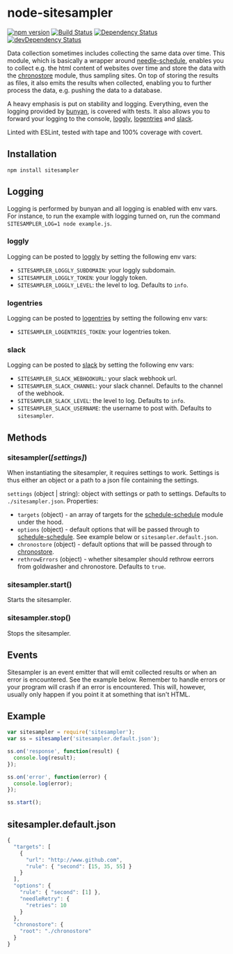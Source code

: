 # node-sitesampler
[![npm version](http://img.shields.io/npm/v/sitesampler.svg)](https://www.npmjs.org/package/sitesampler)
[![Build Status](http://img.shields.io/travis/alexlangberg/node-sitesampler.svg)](https://travis-ci.org/alexlangberg/node-sitesampler)
[![Dependency Status](https://david-dm.org/alexlangberg/node-sitesampler.svg)](https://david-dm.org/alexlangberg/node-sitesampler)
[![devDependency Status](https://david-dm.org/alexlangberg/node-sitesampler/dev-status.svg)](https://david-dm.org/alexlangberg/node-sitesampler#info=devDependencies)

Data collection sometimes includes collecting the same data over time. This module, which is basically a wrapper around [needle-schedule](https://www.npmjs.com/package/needle-schedule), enables you to collect e.g. the html content of websites over time and store the data with the [chronostore](https://www.npmjs.com/package/chronostore) module, thus sampling sites. On top of storing the results as files, it also emits the results when collected, enabling you to further process the data, e.g. pushing the data to a database.

A heavy emphasis is put on stability and logging. Everything, even the logging provided by [bunyan](https://www.npmjs.com/package/bunyan), is covered with tests. It also allows you to forward your logging to the console, [loggly](https://www.loggly.com), [logentries](https://logentries.com) and [slack](https://slack.com). 

Linted with ESLint, tested with tape and 100% coverage with covert.

## Installation
```
npm install sitesampler
```

## Logging
Logging is performed by bunyan and all logging is enabled with env vars. For instance, to run the example with logging turned on, run the command ```SITESAMPLER_LOG=1 node example.js```.

### loggly
Logging can be posted to [loggly](https://www.loggly.com) by setting the following env vars:

- ```SITESAMPLER_LOGGLY_SUBDOMAIN```: your loggly subdomain.
- ```SITESAMPLER_LOGGLY_TOKEN```: your loggly token.
- ```SITESAMPLER_LOGGLY_LEVEL```: the level to log. Defaults to ```info```.

### logentries
Logging can be posted to [logentries](https://logentries.com) by setting the following env vars:

- ```SITESAMPLER_LOGENTRIES_TOKEN```: your logentries token.

### slack
Logging can be posted to [slack](https://slack.com) by setting the following env vars:

- ```SITESAMPLER_SLACK_WEBHOOKURL```: your slack webhook url.
- ```SITESAMPLER_SLACK_CHANNEL```: your slack channel. Defaults to the channel of the webhook.
- ```SITESAMPLER_SLACK_LEVEL```: the level to log. Defaults to ```info```.
- ```SITESAMPLER_SLACK_USERNAME```: the username to post with. Defaults to ```sitesampler```.

## Methods
### sitesampler(*[settings]*)
When instantiating the sitesampler, it requires settings to work. Settings is thus either an object or a path to a json file containing the settings.

```settings``` (object | string): object with settings or path to settings. Defaults to ```./sitesampler.json```. Properties:

- ```targets``` (object) - an array of targets for the [schedule-schedule](https://www.npmjs.com/package/needle-schedule) module under the hood.
- ```options``` (object) - default options that will be passed through to [schedule-schedule](https://www.npmjs.com/package/needle-schedule). See example below or ```sitesampler.default.json```.
- ```chronostore``` (object) - default options that will be passed through to [chronostore](https://www.npmjs.com/package/chronostore).
- ```rethrowErrors``` (object) - whether sitesampler should rethrow eerrors from goldwasher and chronostore. Defaults to ```true```.

### sitesampler.start()
Starts the sitesampler.

### sitesampler.stop()
Stops the sitesampler.

## Events
Sitesampler is an event emitter that will emit collected results or when an error is encountered. See the example below. Remember to handle errors or your program will crash if an error is encountered. This will, however, usually only happen if you point it at something that isn't HTML.

## Example
```javascript
var sitesampler = require('sitesampler');
var ss = sitesampler('sitesampler.default.json');

ss.on('response', function(result) {
  console.log(result);
});

ss.on('error', function(error) {
  console.log(error);
});

ss.start();
```

## sitesampler.default.json
```javascript
{
  "targets": [
    {
      "url": "http://www.github.com",
      "rule": { "second": [15, 35, 55] }
    }
  ],
  "options": {
    "rule": { "second": [1] },
    "needleRetry": {
      "retries": 10
    }
  },
  "chronostore": {
    "root": "./chronostore"
  }
}

```
